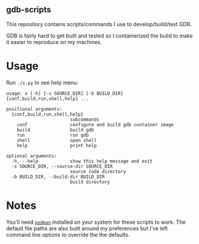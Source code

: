gdb-scripts
-----------

This repository contains scripts/commands I use to develop/build/test GDB.

GDB is fairly hard to get built and tested so I containerized the build to make
it easier to reproduce on my machines.

# Usage

Run `./x.py` to see help menu:

```
usage: x [-h] [-s SOURCE_DIR] [-b BUILD_DIR] {conf,build,run,shell,help} ...

positional arguments:
  {conf,build,run,shell,help}
                        subcommands
    conf                configure and build gdb container image
    build               build gdb
    run                 run gdb
    shell               open shell
    help                print help

optional arguments:
  -h, --help            show this help message and exit
  -s SOURCE_DIR, --source-dir SOURCE_DIR
                        source code directory
  -b BUILD_DIR, --build-dir BUILD_DIR
                        build directory

```

# Notes

You'll need [`podman`](https://podman.io/) installed on your system for these
scripts to work. The default file paths are also built around my preferences
but I've left command line options to override the the defaults.
